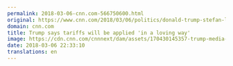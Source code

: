 ```yaml
---
permalink: 2018-03-06-cnn.com-566750600.html
original: https://www.cnn.com/2018/03/06/politics/donald-trump-stefan-lfven-sweden/index.html
domain: cnn.com
title: Trump says tariffs will be applied 'in a loving way'
image: https://cdn.cnn.com/cnnnext/dam/assets/170430145357-trump-media-super-tease.jpg
date: 2018-03-06 22:33:10
translations: en
---
```



